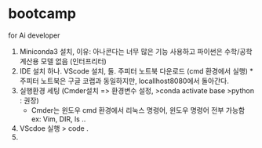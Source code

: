 # bootcamp
for Ai developer
1. Miniconda3 설치, 이유: 아나콘다는 너무 많은 기능 사용하고 파이썬은 수학/공학 계산용 모델 없음 (인터프리터)
2. IDE 설치 하나. VScode 설치, 둘. 주피터 노트북 다운로드 (cmd 환경에서 실행) 
   *주피터 노트북은 구글 코랩과 동일하지만, locallhost8080에서 돌아간다. 
3. 실행환경 세팅 (Cmder설치 => 환경변수 설정, >conda activate base >python : 권장)
   * Cmder는 윈도우 cmd 환경에서 리눅스 명령어, 윈도우 명령어 전부 가능함 ex: Vim, DIR, ls ..
4. VScdoe 실행 > code .
5. 
